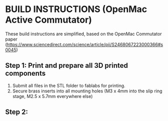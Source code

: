 # BUILD INSTRUCTIONS (OpenMac Active Commutator)

These build instructions are simplified, based on the OpenMac Commutator paper (https://www.sciencedirect.com/science/article/pii/S2468067223000366#s0045)

## Step 1: Print and prepare all 3D printed components 
  1. Submit all files in the STL folder to fablabs for printing.
  2. Secure brass inserts into all mounting holes (M3 x 4mm into the slip ring stage, M2.5 x 5.7mm everywhere else)

## Step 2: 
